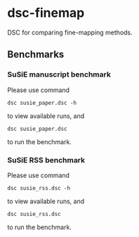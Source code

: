 # dsc-finemap
DSC for comparing fine-mapping methods.

## Benchmarks

### SuSiE manuscript benchmark

Please use command 

```
dsc susie_paper.dsc -h
```

to view available runs, and 

```
dsc susie_paper.dsc
```

to run the benchmark.

### SuSiE RSS benchmark

Please use command 

```
dsc susie_rss.dsc -h
```

to view available runs, and 

```
dsc susie_rss.dsc
```

to run the benchmark.